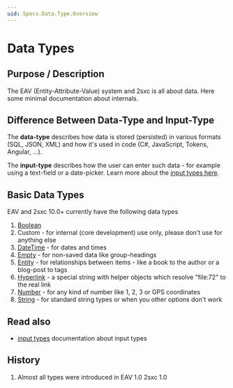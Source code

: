 ```yaml
---
uid: Specs.Data.Type.Overview
---
```

# Data Types

## Purpose / Description
The EAV (Entity-Attribute-Value) system and 2sxc is all about data. Here some minimal documentation about internals.

## Difference Between Data-Type and Input-Type
The **data-type** describes how data is stored (persisted) in various formats (SQL, JSON, XML) and how it's used in code (C#, JavaScript, Tokens, Angular, ...). 

The **input-type** describes how the user can enter such data - for example using a text-field or a date-picker. Learn more about the [input types here](ui-fields).

## Basic Data Types
EAV and 2sxc 10.0+ currently have the following data types

1. [Boolean](xref:Specs.Data.Type.Boolean)
1. Custom - for internal (core development) use only, please don't use for anything else
1. [DateTime](xref:Specs.Data.Type.DateTime) - for dates and times
1. [Empty](xref:Specs.Data.Type.Empty) - for non-saved data like group-headings
1. [Entity](xref:Specs.Data.Type.Entity) - for relationships between items - like a book to the author or a blog-post to tags
1. [Hyperlink](xref:Specs.Data.Type.Hyperlink) - a special string with helper objects which resolve "file:72" to the real link
1. [Number](xref:Specs.Data.Type.Number) - for any kind of number like 1, 2, 3 or GPS coordinates
1. [String](xref:Specs.Data.Type.String) - for standard string types or when you other options don't work


## Read also

* [input types](ui-fields) documentation about input types

## History
1. Almost all types were introduced in EAV 1.0 2sxc 1.0